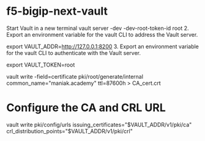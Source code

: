 # f5-bigip-next-vault
Start Vault in a new terminal
vault server -dev -dev-root-token-id root
2. Export an environment variable for the vault CLI to address the Vault server.

export VAULT_ADDR=http://127.0.0.1:8200
3. Export an environment variable for the vault CLI to authenticate with the Vault server.

export VAULT_TOKEN=root

vault write -field=certificate pki/root/generate/internal common_name="maniak.academy" ttl=87600h > CA_cert.crt

# Configure the CA and CRL URL
vault write pki/config/urls issuing_certificates="$VAULT_ADDR/v1/pki/ca" crl_distribution_points="$VAULT_ADDR/v1/pki/crl"